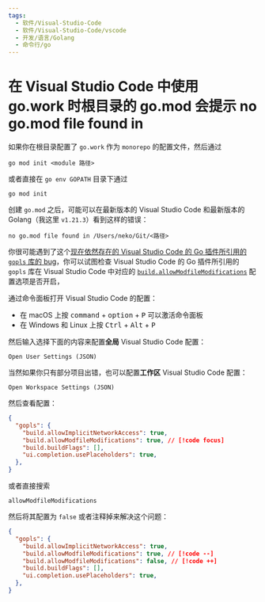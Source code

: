```yaml
---
tags:
  - 软件/Visual-Studio-Code
  - 软件/Visual-Studio-Code/vscode
  - 开发/语言/Golang
  - 命令行/go
---
```

# 在 Visual Studio Code 中使用 go.work 时根目录的 go.mod 会提示 no go.mod file found in

如果你在根目录配置了 `go.work` 作为 `monorepo` 的配置文件，然后通过

```shell
go mod init <module 路径>
```

或者直接在 `go env GOPATH` 目录下通过

```shell
go mod init
```

创建 `go.mod` 之后，可能可以在最新版本的 Visual Studio Code 和最新版本的 Golang（我这里 `v1.21.3`）看到这样的错误：

```
no go.mod file found in /Users/neko/Git/<路径>
```

你很可能遇到了这个[现在依然存在的 Visual Studio Code 的 Go 插件所引用的 `gopls` 库的 bug](https://github.com/golang/go/issues/56570)，你可以试图检查 Visual Studio Code 的 Go 插件所引用的 `gopls` 库在 Visual Studio Code 中对应的 [`build.allowModfileModifications`](build.allowModfileModifications) 配置选项是否开启，

通过命令面板打开 Visual Studio Code 的配置：

- 在 macOS 上按 <kbd data-keyboard-key="macos-command">command</kbd> + <kbd data-keyboard-key="macos-option">option</kbd> + <kbd>P</kbd> 可以激活命令面板
- 在 Windows 和 Linux 上按 <kbd>Ctrl</kbd> + <kbd>Alt</kbd> + <kbd>P</kbd>

然后输入选择下面的内容来配置**全局** Visual Studio Code 配置：

```
Open User Settings (JSON)
```

当然如果你只有部分项目出错，也可以配置**工作区** Visual Studio Code 配置：

```
Open Workspace Settings (JSON)
```

然后查看配置：

```json
{
  "gopls": {
    "build.allowImplicitNetworkAccess": true,
    "build.allowModfileModifications": true, // [!code focus]
    "build.buildFlags": [],
    "ui.completion.usePlaceholders": true,
  },
}
```

或者直接搜索

```
allowModfileModifications
```

然后将其配置为 `false` 或者注释掉来解决这个问题：

```json
{
  "gopls": {
    "build.allowImplicitNetworkAccess": true,
    "build.allowModfileModifications": true, // [!code --]
    "build.allowModfileModifications": false, // [!code ++]
    "build.buildFlags": [],
    "ui.completion.usePlaceholders": true,
  },
}
```
